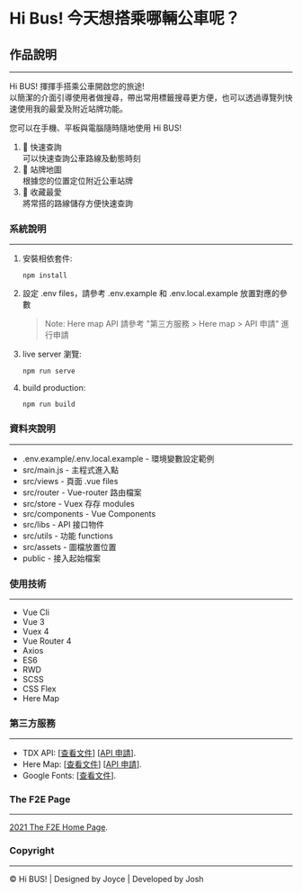 # Hi Bus! 今天想搭乘哪輛公車呢？

## 作品說明

---

Hi BUS! 揮揮手搭乘公車開啟您的旅途!\
以簡潔的介面引導使用者做搜尋，帶出常用標籤搜尋更方便，也可以透過導覽列快速使用我的最愛及附近站牌功能。

您可以在手機、平板與電腦隨時隨地使用 Hi BUS!

1. 🚌 快速查詢\
    可以快速查詢公車路線及動態時刻
1. 🚌 站牌地圖\
    根據您的位置定位附近公車站牌
1. 🚌 收藏最愛\
    將常搭的路線儲存方便快速查詢

### 系統說明

---

1. 安裝相依套件:

   ```
   npm install
   ```

2. 設定 .env files，請參考 .env.example 和 .env.local.example 放置對應的參數

   > Note: Here map API 請參考 "第三方服務 > Here map > API 申請" 進行申請

3. live server 瀏覽:
   ```
   npm run serve
   ```
4. build production:
   ```
   npm run build
   ```

### 資料夾說明

---

- .env.example/.env.local.example - 環境變數設定範例
- src/main.js - 主程式進入點
- src/views - 頁面 .vue files
- src/router - Vue-router 路由檔案
- src/store - Vuex 存存 modules
- src/components - Vue Components
- src/libs - API 接口物件
- src/utils - 功能 functions
- src/assets - 圖檔放置位置
- public - 接入起始檔案

### 使用技術

---

- Vue Cli
- Vue 3
- Vuex 4
- Vue Router 4
- Axios
- ES6
- RWD
- SCSS
- CSS Flex
- Here Map

### 第三方服務

---

- TDX API: [[查看文件](https://tdx.transportdata.tw/api-service/swagger)] [[API 申請](https://ptx.transportdata.tw/PTX/Management/AccountApply)].
- Here Map: [[查看文件](https://developer.here.com/develop/javascript-api)] [[API 申請](https://developer.here.com/sign-up?create=Freemium-Basic)].
- Google Fonts: [[查看文件](https://fonts.google.com/)].

### The F2E Page

---

[2021 The F2E Home Page](https://2021.thef2e.com/).

### Copyright

---

&copy; Hi BUS! | Designed by Joyce | Developed by Josh
